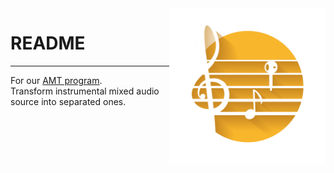 <img align="right" src="logo/logo.jpg" height="250">  

# README  
---  
For our [AMT program](https://github.com/JasmineChiehLi/OctaveAMT).  
Transform instrumental mixed audio source into separated ones.  

